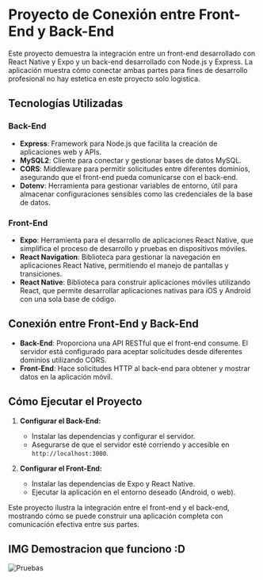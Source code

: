 # Proyecto de Conexión entre Front-End y Back-End

Este proyecto demuestra la integración entre un front-end desarrollado con React Native y Expo y un back-end desarrollado con Node.js y Express.
La aplicación muestra cómo conectar ambas partes para fines de desarrollo profesional no hay estetica en este proyecto solo logistica.


## Tecnologías Utilizadas

### Back-End

- **Express**: Framework para Node.js que facilita la creación de aplicaciones web y APIs.
- **MySQL2**: Cliente para conectar y gestionar bases de datos MySQL.
- **CORS**: Middleware para permitir solicitudes entre diferentes dominios, asegurando que el front-end pueda comunicarse con el back-end.
- **Dotenv**: Herramienta para gestionar variables de entorno, útil para almacenar configuraciones sensibles como las credenciales de la base de datos.

### Front-End

- **Expo**: Herramienta para el desarrollo de aplicaciones React Native, que simplifica el proceso de desarrollo y pruebas en dispositivos móviles.
- **React Navigation**: Biblioteca para gestionar la navegación en aplicaciones React Native, permitiendo el manejo de pantallas y transiciones.
- **React Native**: Biblioteca para construir aplicaciones móviles utilizando React, que permite desarrollar aplicaciones nativas para iOS y Android con una sola base de código.

## Conexión entre Front-End y Back-End

- **Back-End**: Proporciona una API RESTful que el front-end consume. El servidor está configurado para aceptar solicitudes desde diferentes dominios utilizando CORS.
- **Front-End**: Hace solicitudes HTTP al back-end para obtener y mostrar datos en la aplicación móvil.

## Cómo Ejecutar el Proyecto

1. **Configurar el Back-End:**
   - Instalar las dependencias y configurar el servidor.
   - Asegurarse de que el servidor esté corriendo y accesible en `http://localhost:3000`.

2. **Configurar el Front-End:**
   - Instalar las dependencias de Expo y React Native.
   - Ejecutar la aplicación en el entorno deseado (Android, o web).

Este proyecto ilustra la integración entre el front-end y el back-end, mostrando cómo se puede construir una aplicación completa con comunicación efectiva entre sus partes.

## IMG Demostracion que funciono :D 

![Pruebas](https://github.com/user-attachments/assets/2c3d7f7d-a1ef-4d45-8876-453a4f5d04cb)

